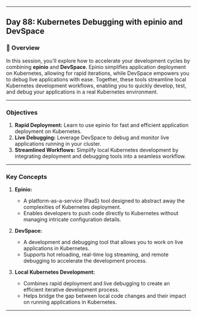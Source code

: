 ﻿---

## Day 88: Kubernetes Debugging with epinio and DevSpace

### 📘 Overview

In this session, you'll explore how to accelerate your development cycles by combining **epinio** and **DevSpace**. Epinio simplifies application deployment on Kubernetes, allowing for rapid iterations, while DevSpace empowers you to debug live applications with ease. Together, these tools streamline local Kubernetes development workflows, enabling you to quickly develop, test, and debug your applications in a real Kubernetes environment.

---


### Objectives

1. **Rapid Deployment:** Learn to use epinio for fast and efficient application deployment on Kubernetes.
2. **Live Debugging:** Leverage DevSpace to debug and monitor live applications running in your cluster.
3. **Streamlined Workflows:** Simplify local Kubernetes development by integrating deployment and debugging tools into a seamless workflow.

---

### Key Concepts

1. **Epinio:**  
   - A platform-as-a-service (PaaS) tool designed to abstract away the complexities of Kubernetes deployment.
   - Enables developers to push code directly to Kubernetes without managing intricate configuration details.

2. **DevSpace:**  
   - A development and debugging tool that allows you to work on live applications in Kubernetes.
   - Supports hot reloading, real-time log streaming, and remote debugging to accelerate the development process.

3. **Local Kubernetes Development:**  
   - Combines rapid deployment and live debugging to create an efficient iterative development process.
   - Helps bridge the gap between local code changes and their impact on running applications in Kubernetes.

---